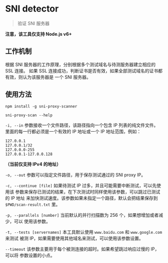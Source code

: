# SNI detector

> 验证 SNI 服务器

**注意，该工具仅支持 Node.js v6+**


## 工作机制

根据 SNI 服务器的工作原理，分别根据多个测试域名与待测服务器建立相应的 SSL 连接。
如果 SSL 连接成功，判断证书是否有效，如果全部测试域名的证书都有效，则认为该服务器是
一个 SNI 服务器。


## 使用方法

```shell
npm install -g sni-proxy-scanner

sni-proxy-scan --help
```

`-i, --in` 参数接收一个文件路径，该路径指向一个包含 IP 列表的纯文件文件。
里面的每一行都必须是一个有效的 IP 地址或一个 IP 地址范围，例如：

```
127.0.0.1
127.0.0.1/32
127.0.0.0-255
127.0.0.1-127.0.0.128
```

**（当前仅支持 IPv4 的地址）**

`-o, --out` 参数可以指定文件路径，用于保存测试通过的 SNI proxy IP。

`-c, --continue [file]` 如果待测试 IP 过多，并且可能需要中断测试，可以先使用该
参数来保存已测试的结果，在下次测试时同样使用该参数，可以跳过已测试的 IP 地址
来加快测试速度。该参数如果未指定一个路径，默认会把结果保存到 `$PWD/scan-result.txt` 里。

`-p, --parallels [number]` 当前默认的并行扫描数为 256 个，如果想增加或者减少，可以
使用该参数。

`-t, --tests [servernames]` 本工具默认使用 `www.baidu.com` 和 `www.google.com` 来测试
被测 IP，如果需要使用其他域名来测试，可以使用该参数设置。

`--timeout` 该参数主要用于每个被测连接的超时。如果希望跳过响应过慢的 IP，可以将
参数设置的小点。
